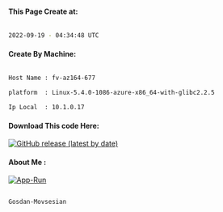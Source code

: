 
   
#### This Page Create at:

```bash

2022-09-19 - 04:34:48 UTC

```

#### Create By Machine:

```bash

Host Name : fv-az164-677

platform  : Linux-5.4.0-1086-azure-x86_64-with-glibc2.2.5

Ip Local  : 10.1.0.17

```
#### Download This code Here:

[![GitHub release (latest by date)](https://img.shields.io/github/v/release/Gosdan-Movsesian/Gosdan?style=for-the-badge&label=Download)](https://github.com/Gosdan-Movsesian/Gosdan/releases) 

</p> 

#### About Me :

[![App-Run](https://github.com/Gosdan-Movsesian/Gosdan/actions/workflows/App-Run.yml/badge.svg)](https://github.com/Gosdan-Movsesian/Gosdan/actions/workflows/App-Run.yml)

```bash

Gosdan-Movsesian

```


